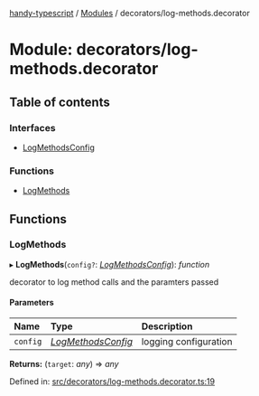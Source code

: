 [handy-typescript](../README.md) / [Modules](../modules.md) / decorators/log-methods.decorator

# Module: decorators/log-methods.decorator

## Table of contents

### Interfaces

- [LogMethodsConfig](../interfaces/decorators_log_methods_decorator.logmethodsconfig.md)

### Functions

- [LogMethods](decorators_log_methods_decorator.md#logmethods)

## Functions

### LogMethods

▸ **LogMethods**(`config?`: [*LogMethodsConfig*](../interfaces/decorators_log_methods_decorator.logmethodsconfig.md)): *function*

decorator to log method calls and the paramters passed

#### Parameters

| Name | Type | Description |
| :------ | :------ | :------ |
| `config` | [*LogMethodsConfig*](../interfaces/decorators_log_methods_decorator.logmethodsconfig.md) | logging configuration |

**Returns:** (`target`: *any*) => *any*

Defined in: [src/decorators/log-methods.decorator.ts:19](https://github.com/robbiemu/handy-typescript/blob/936fff6/src/decorators/log-methods.decorator.ts#L19)
